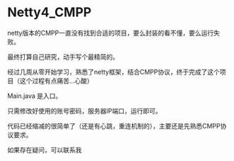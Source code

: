# Netty4_CMPP

netty版本的CMPP一直没有找到合适的项目，要么封装的看不懂，要么运行失败。

最终打算自己研究，动手写个最精简的。

经过几周从零开始学习，熟悉了netty框架，结合CMPP协议，终于完成了这个项目（这个过程有点痛苦...心酸）

Main.java 是入口。

只需修改好使用的账号密码，服务器IP端口，运行即可。

代码已经缩减的很简单了（还是有心跳，重连机制的），主要还是先熟悉CMPP协议要求。

如果存在疑问，可以联系我

